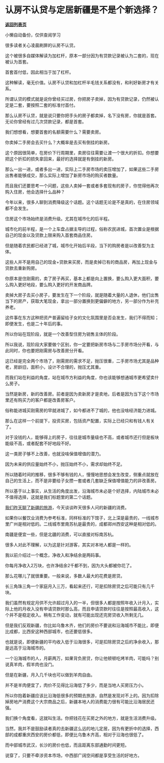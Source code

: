 # 认房不认贷与定居新疆是不是个新选择？

[**返回列表页**](/gzh/记忆承载)

小懒自动备份，仅供查阅学习

很多读者关心凌晨刷屏的认房不认贷。

这个被很多自媒体解读为加杠杆，原本一部分因为有贷款记录被认为二套的，现在被认为首套。

首套首付低，因此相当于加了杠杆。

这种解读，毫无价值。认房不认贷和加杠杆半毛钱关系都没有，和利好新房才有关系。

所谓认贷的模式就是说你曾经买过房，你把房子卖掉，因为有贷款记录，仍然被认定是二套，要按照二套的标准付首付。

那么认房不认贷，就是说只要你把手头的房子都卖掉，名下没有房，你就是首套。无论你曾经有过几次贷款记录，都是首套。

我们想想看，想要首套的名额需要什么？需要卖房。

你卖掉二手房会去买什么？大概率是去买有倒挂的新房。

这个原因很简单，在房价下行周期里，卖房往往需要让渡一个很大的折扣。你想要把这个折扣的损失拿回来，最好的选择就是有倒挂的新房。

那么一出一进，或者多出一进，实际上二手房市场的卖压增加了，如果这些二手房出售者能够成交，那么实际上增加了新房市场的购买者数量。

而且我们还要思考一个问题，这些人卖掉一套或者多套现有的房子，你觉得他再次购入住房，他会选择什么品种？

今年以来，很多人聊到消费降级这个话题。这个话题无论是不是真的，在住房领域都不会发生。

住房这个市场始终是消费升级。尤其在城市化的后半程。

城市化的前半程，是一个上车盘占据主导的过程，俗称农民进城，首次置业是根据自己的现金以及贷款上限来购入首套商品住房。

但是随着农民都已经进了城，城市化开始后半段，当下的购房者是以改善型为主体。

这些人并不是用自己的现金+贷款来买房，而是卖掉已有的商品房，再加上现金与贷款去重新购房。

你原本是住刚需的，卖了房子再买，基本上都是向上置换，要么购入更大面积，要么购入更好地段，要么购入更好的开发商品牌。

卖掉大房子去买小房子，要发生在下一个阶段，就是随着大量的人退休，他们出售当下的房产，获取大笔现金，拿出一部分置换到更偏僻的地方，另一部分作为补充养老。

这件事在东方这种把资产普遍留给子女的文化氛围里是否会发生，我们不得而知；即便发生，也是二十年后的事。

所以你站在现阶段，就是一个改善型住房为销售主体的阶段。

所以我说，现阶段大家要做个区别，你一定要把新房市场与二手房市场分开看，与此同时，你也要把刚需房与改善房分开看。

这已经是完全两个市场了，刚需房的需求不足，抛压很重，二手房市场尤其是品种老，房龄旧，面积小，设计不合理的，抛压尤其重。

而我们站在利益的角度，站在城市方利益的角度，你也该能够想通城市更希望卖什么房子。

当然是新房，新的改善房。前者是因为卖新房才是卖地，后者是因为当下这个市场里还有购买力的客户都是改善房客户。

俗称能进城买刚需房的早就进城了，如今都进不了城的，他也没啥经济能力进城。

那么在这样一个前提下，投资买房，包括资产配置，实际上已经只和有钱人有关了。

对于没钱的人，能够得上的房子，往往是城市量级也不高，或者城市还行但是板块能级不高，或者配套不好地段不好。

这一类房子够不上改善，也就没啥保值增值的潜力。

因为未来的供应量始终不小，抛压始终不小，需求却始终不足。

所以随着时间的推移，很多不够有钱的人，慢慢地思想会发生改变，侧重点就放在自己的生活上，而不是非要给子女攒一套或者几套缺乏保值增值能力的非改善房。

所以基于以上事实，从生活的角度出发，沿海城市未必是个好选择，内陆城市未必不值得选择，这就是我们标题里的第二个话题。

[我们昨天聊了新疆的旅游](http://mp.weixin.qq.com/s?__biz=MzU3NDc5Nzc0NQ==&mid=2247525220&idx=1&sn=e5a0aeabe3085c8bfad24e1f440386c8&chksm=fd2ec1baca5948ac121f396a6aaf9f1317060e107025f2fba33ec26819e8addc1d5bea3728e8&scene=21#wechat_redirect)，今天谈谈昨天很多人问的新疆的消费。

如果你以餐饮业消费为参考标准，同样标准的下馆子，北上深是最贵的，一线城市里广州是相对低的。二线城市里南苏杭是最贵的，成都郑州西安这种是相对低的。

南疆是便宜一些，但是北疆的消费，可以直接对标南苏杭。

很多人对此不理解，以为这是针对游客，其实对本地人都是一样的。

我以前介绍过一个概念，净收入和净结余是两码事。

你每月净收入2万块，也许净结余2千都不到，因为大头都被你花了。

那么花哪儿了就很重要。一般来说，多数人最大的花费是房贷。

长三角珠三角一个家庭月入三万，看起来还行，可是扣除房贷之后可能只有几千块。

我们虽然有规定月供不允许超过月入的一半，但很多人都是按照年收入计月入，实际上他的月收入没有申请贷款时那么高，而且申请贷款时往往是按照最高收入，这个并不是稳定收入。稍有工作变动，就有可能出现还完房贷收入所剩无几。

但是我们反观新疆，你比如乌鲁木齐，他们的房价不要说和沿海城市不能比，即便比成都，比西安这种西部城市，也还要低很多。

也就是说，即便新疆的平均收入低于沿海很多，可是扣除房贷之后的净余收入，那是远高于沿海城市的。

一个沿海城市的人，月薪两万，如果背负房贷，你让他顿顿吃烤羊肉，可能吗？别说真羊肉，假羊肉也没门。

但是在新疆，月入几千块也可以做到羊肉自由。

并不是羊肉便宜了，肉价不见得比沿海低了多少，而是当地人买房压力小。

所以你抱着新疆应该比沿海低很多的预期去旅游，自然是发现对不上的。因为扣除掉房地产消费这个大宗商品之后，新疆本地人的消费能力很有可能比沿海居民还强。

我们换个角度看，这就叫生活。你把钱花在买房之外的地方，就是生活消费升级。

当然，我并不是鼓励读者真的去新疆这么远的地儿定居，因为有更折中的选择，西部的成都重庆西安的房价都低，即便比乌鲁木齐高，相对于沿海也很低了。

而中部城市武汉，长沙的房价也低，而且距离东部通勤时间更短。

说穿了，只要不牵涉资本市场，中西部广阔空间都是享受生活的好地方。

